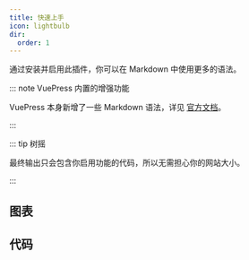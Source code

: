 ```yaml
---
title: 快速上手
icon: lightbulb
dir:
  order: 1
---
```


通过安装并启用此插件，你可以在 Markdown 中使用更多的语法。

::: note VuePress 内置的增强功能

VuePress 本身新增了一些 Markdown 语法，详见 [官方文档](https://vuejs.press/zh/guide/markdown.html)。

:::

::: tip 树摇

最终输出只会包含你启用功能的代码，所以无需担心你的网站大小。

:::

## 图表

<!-- @include: ./chart/README.md#intro -->

<!-- @include: ./chart/README.md#demo -->

## 代码

<!-- @include: ./code/README.md#intro -->

<!-- @include: ./code/README.md#demo -->

